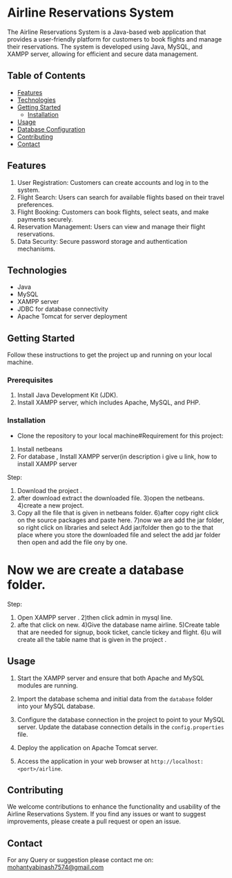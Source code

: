 # Airline Reservations System

The Airline Reservations System is a Java-based web application that provides a user-friendly platform for customers to book flights and manage their reservations. The system is developed using Java, MySQL, and XAMPP server, allowing for efficient and secure data management.

## Table of Contents

- [Features](#features)
- [Technologies](#technologies)
- [Getting Started](#getting-started)
  - [Installation](#installation)
- [Usage](#usage)
- [Database Configuration](#database-configuration)
- [Contributing](#contributing)
- [Contact](#Contact)

## Features

1. User Registration: Customers can create accounts and log in to the system.
2. Flight Search: Users can search for available flights based on their travel preferences.
3. Flight Booking: Customers can book flights, select seats, and make payments securely.
4. Reservation Management: Users can view and manage their flight reservations.
5. Data Security: Secure password storage and authentication mechanisms.


## Technologies

- Java
- MySQL
- XAMPP server
- JDBC for database connectivity
- Apache Tomcat for server deployment

## Getting Started

Follow these instructions to get the project up and running on your local machine.

### Prerequisites

1. Install Java Development Kit (JDK).
2. Install XAMPP server, which includes Apache, MySQL, and PHP.

### Installation

- Clone the repository to your local machine#Requirement for this project:

1) Install netbeans
2) For database , Install XAMPP server(in description i give u link, how to install XAMPP server

Step:
1) Download the project .
2) after download extract the downloaded file.
3)open the netbeans.
4)create a new project.
5) Copy all the file that is given in netbeans folder.
6)after copy right click on the source packages and paste here.
7)now we are add the jar folder, so right click on libraries and select Add jar/folder then go to the that place where you store the downloaded file and select the add jar folder then open and  add the file ony by one.

# Now we are create a database folder.

Step:
1) Open XAMPP server .
2)then click admin in mysql line.
3) afte that click on new.
4)Give the database name airline.
5)Create table that are needed for signup, book ticket, cancle tickey and flight.
6)u will create all the table name that is given in the project .

## Usage

1. Start the XAMPP server and ensure that both Apache and MySQL modules are running.

2. Import the database schema and initial data from the `database` folder into your MySQL database.

3. Configure the database connection in the project to point to your MySQL server. Update the database connection details in the `config.properties` file.

4. Deploy the application on Apache Tomcat server.

5. Access the application in your web browser at `http://localhost:<port>/airline`.


## Contributing

We welcome contributions to enhance the functionality and usability of the Airline Reservations System. If you find any issues or want to suggest improvements, please create a pull request or open an issue.

## Contact 

For any Query or suggestion please contact me on: mohantyabinash7574@gmail.com 
